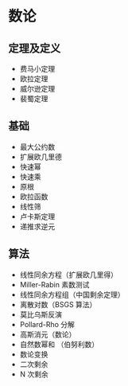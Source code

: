 ﻿# 数论
## 定理及定义
- 费马小定理
- 欧拉定理
- 威尔逊定理
- 裴蜀定理

## 基础
- 最大公约数
- 扩展欧几里德
- 快速幂
- 快速乘
- 原根
- 欧拉函数
- 线性筛
- 卢卡斯定理
- 递推求逆元

## 算法
- 线性同余方程（扩展欧几里得）
- Miller-Rabin 素数测试 
- 线性同余方程组（中国剩余定理）
- 离散对数（BSGS 算法）
- 莫比乌斯反演
- Pollard-Rho 分解
- 高斯消元（数论）
- 自然数幂和 （伯努利数）
- 数论变换
- 二次剩余
- N 次剩余

